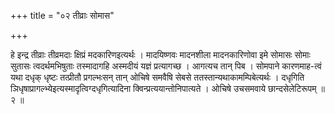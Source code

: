 +++
title = "०२ तीव्राः सोमास"

+++

हे इन्द्र तीव्राः तीव्रमदाः क्षिप्रं मदकारिणइत्यर्थः । मादयिष्णवः मादनशीला मादनकारिणोवा इमे सोमासः सोमाः सुतासः त्वदर्थमभिषुताः तस्मादागहि अस्मदीयं यज्ञं प्रत्यागच्छ । आगत्यच तान् पिब । सोमपाने कारणमाह-त्वं यथा दधृक् धृष्टः तत्प्रीतौ प्रगल्भःसन् तान् ओचिषे समवैषि सेबसे ततस्तान्यथाकामम्पिबेत्यर्थः । दधृगिति ञिधृषाप्रागल्भ्येइत्यस्मादृत्विग्दधृगित्यादिना क्विन्प्रत्ययान्तोनिपात्यते । ओचिषे उचसमवाये छान्दसेलेटिरूपम् ॥ २ ॥